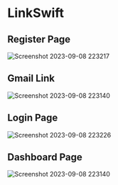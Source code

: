 # LinkSwift

## Register Page
   ![Screenshot 2023-09-08 223217](https://github.com/agneslily4709/LinkSwift/assets/142089703/c5835ce5-d8a2-4198-adf3-6651ff036c69)

## Gmail Link
   ![Screenshot 2023-09-08 223140](https://github.com/agneslily4709/LinkSwift/assets/142089703/cdf71507-419a-4fdf-8f5b-a6cfc1f4f015)

## Login Page 
   ![Screenshot 2023-09-08 223226](https://github.com/agneslily4709/LinkSwift/assets/142089703/6ad74ef0-1d4e-47fd-a0d7-3c77357a5d7a)

## Dashboard Page
   ![Screenshot 2023-09-08 223140](https://github.com/agneslily4709/LinkSwift/assets/142089703/07caf10a-d215-48ca-b035-87107fc300b6)
